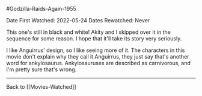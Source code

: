 #Godzilla-Raids-Again-1955

Date First Watched:  2022-05-24
Dates Rewatched:  Never

This one's still in black and white!  Akity and I skipped over it in the sequence for some reason.  I hope that it'll take its story very seriously.

I like Anguirrus' design, so I like seeing more of it.  The characters in this movie don't explain why they call it Anguirrus, they just say that's another word for ankylosaurus.  Ankylosauruses are described as carnivorous, and I'm pretty sure that's wrong.

---
Back to [[Movies-Watched]]